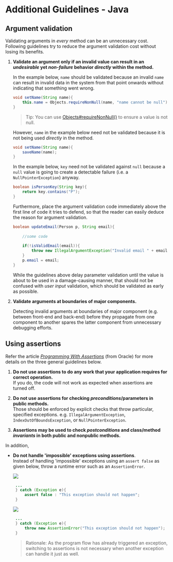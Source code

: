 # Additional Guidelines - Java

## Argument validation

Validating arguments in _every_ method can be an unnecessary cost.
Following guidelines try to reduce the argument validation cost without losing its benefits. 

1. **Validate an argument only if an invalid value can result in an _undesirable_ yet _non-failure_ behavior _directly_ 
   within the method.**

   In the example below, `name` should be validated because an invalid `name` can result in invalid data in 
   the system from that point onwards without indicating that something went wrong.
   
   ```java
   void setName(String name){
       this.name = Objects.requireNonNull(name, "name cannot be null");
   }
   ```
   > Tip: You can use 
   > [Objects#requireNonNull()](https://docs.oracle.com/javase/7/docs/api/java/util/Objects.html#requireNonNull(T))
   > to ensure a value is not null.
   
   However, `name` in the example below need not be validated because it is not being used _directly_ in the method.
   
   ```java
   void setName(String name){
       saveName(name);
   }
   ```
   
   In the example below, `key` need not be validated against `null` because a `null` value is going to create a 
   detectable failure (i.e. a `NullPointerException`) anyway.
   
   ```java
   boolean isPersonKey(String key){
       return key.contains("P");
   }
   ```
   
   Furthermore, place the argument validation code immediately above the first line of code it tries to defend, so that
   the reader can easily deduce the reason for argument validation.
   
   
   ```java
   boolean updateEmail(Person p, String email){
       
       //some code
       
       if(!isValidEmail(email)){
           throw new IllegalArgumentException("Invalid email " + email);
       }
       p.email = email;
   }
   ```
   
   While the guidelines above delay parameter validation until the value is about to be used in a damage-causing manner,
   that should not be confused with _user input_ validation, which should be validated as early as possible.
   
1. **Validate arguments at boundaries of major components.**
 
   Detecting invalid arguments at boundaries of major component (e.g. between front-end and back-end) before they 
   propagate from one component to another spares the latter component from unnecessary debugging efforts.

## Using assertions

Refer the article 
_[Programming With Assertions](http://docs.oracle.com/javase/7/docs/technotes/guides/language/assert.html)_ 
(from Oracle) for more details on the three general guidelines below.

1. **Do not use assertions to do any work that your application requires for correct operation.**<br> 
   If you do, the code will not work as expected when assertions are turned off.
   
   
1. **Do not use assertions for checking _preconditions_/parameters in public methods.**<br> 
   Those should be enforced by explicit checks that throw particular, 
   specified exceptions. e.g. `IllegalArgumentException`, `IndexOutOfBoundsException`, or `NullPointerException`.
   
   
1. **Assertions may be used to check _postconditions_ and class/method _invariants_ in both public 
   and nonpublic methods.**

In addition,

* **Do not handle 'impossible' exceptions using assertions**.<br> 
  Instead of handling 'impossible' exceptions using an `assert false` as given below, 
  throw a runtime error such as an `AssertionError`.

  ![](Bad.png)
  ```java
   ...
   } catch (Exception e){
       assert false : "This exception should not happen";
   }
   ```
   
  ![](Good.png)
  ```java
   ...
   } catch (Exception e){
       throw new AssertionError("This exception should not happen");
   }
   ```

  > Rationale: As the program flow has already triggered an exception, switching to assertions is not necessary when
  > another exception can handle it just as well.